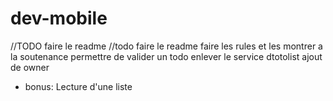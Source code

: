 # dev-mobile
//TODO faire le readme
//todo faire le readme
faire les rules et les montrer a la soutenance
permettre de valider un todo
enlever le service dtotolist
ajout de owner
+ bonus:
Lecture d'une liste